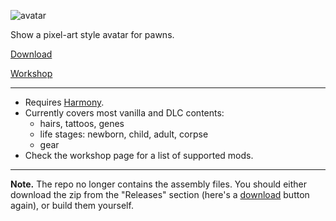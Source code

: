 ![avatar](https://raw.githubusercontent.com/bolphen/rimworld-avatar/master/About/Preview.png)

Show a pixel-art style avatar for pawns.

[Download](https://github.com/bolphen/rimworld-avatar/releases/latest/download/rimworld-avatar.zip)

[Workshop](https://steamcommunity.com/sharedfiles/filedetails/?id=3111373293)

-----

- Requires [Harmony](https://github.com/pardeike/HarmonyRimWorld).
- Currently covers most vanilla and DLC contents:
  - hairs, tattoos, genes
  - life stages: newborn, child, adult, corpse
  - gear
- Check the workshop page for a list of supported mods.

-----

**Note.** The repo no longer contains the assembly files. You should either download the zip from the "Releases" section (here's a [download](https://github.com/bolphen/rimworld-avatar/releases/latest/download/rimworld-avatar.zip) button again), or build them yourself.
